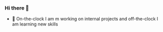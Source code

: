 ### Hi there 👋

- 🔭 On-the-clock I am m working on internal projects and off-the-clock I am learning new skills
